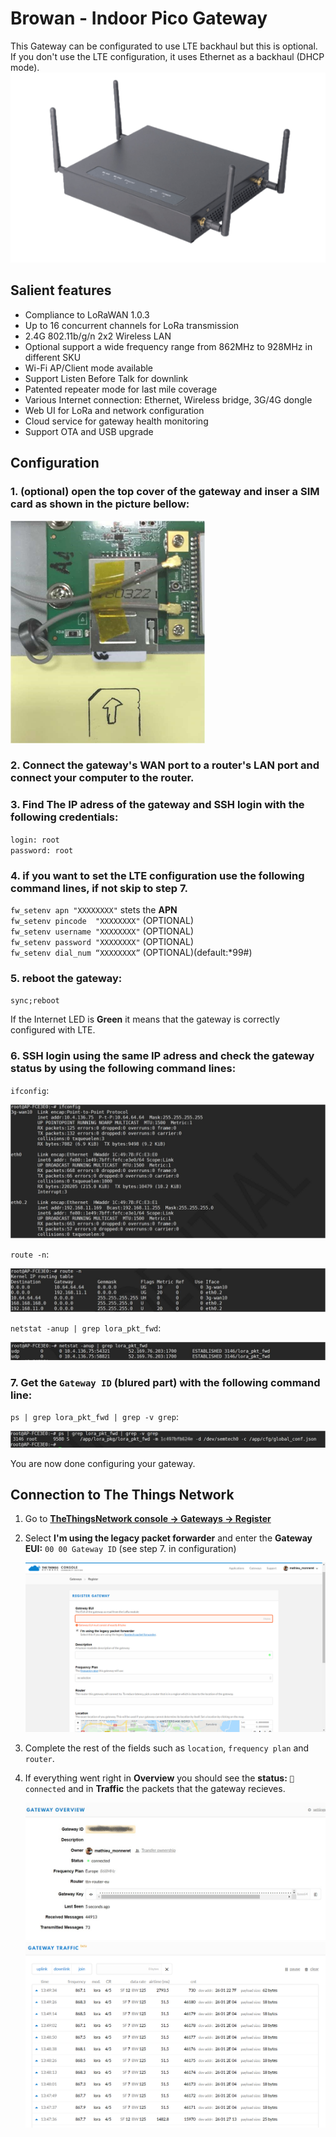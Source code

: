 # Browan - Indoor Pico Gateway

This Gateway can be configurated to use LTE backhaul but this is optional.  
If you don't use the LTE configuration, it uses Ethernet as a backhaul (DHCP mode).  
![pico-gateway](pico-gateway.png)

## Salient features

- Compliance to LoRaWAN 1.0.3
- Up to 16 concurrent channels for LoRa transmission
- 2.4G 802.11b/g/n 2x2 Wireless LAN
- Optional support a wide frequency range from 862MHz to
928MHz in different SKU
- Wi-Fi AP/Client mode available
- Support Listen Before Talk for downlink
- Patented repeater mode for last mile coverage
- Various Internet connection: Ethernet, Wireless bridge,
3G/4G dongle
- Web UI for LoRa and network configuration
- Cloud service for gateway health monitoring
- Support OTA and USB upgrade

## Configuration

### 1. (optional) open the top cover of the gateway and inser a SIM card as shown in the picture bellow:

   ![inside of the gateway](inside.png)

### 2. Connect the gateway's WAN port to a router's LAN port and connect your computer to the router.
### 3. Find The IP adress of the gateway and SSH login with the following credentials:  

   `login: root`  
   `password: root`
   
### 4. if you want to set the LTE configuration use the following command lines, if not skip to step 7.

   `fw_setenv apn "XXXXXXXX"` stets the **APN**  
   `fw_setenv pincode  "XXXXXXXX"` (OPTIONAL)  
   `fw_setenv username "XXXXXXXX"` (OPTIONAL)  
   `fw_setenv password "XXXXXXXX"` (OPTIONAL)  
   `fw_setenv dial_num “XXXXXXXX”` (OPTIONAL)(default:*99#)
   
### 5. reboot the gateway:

   `sync;reboot`
   
   If the Internet LED is **Green** it means that the gateway is correctly configured with LTE.

### 6. SSH login using the same IP adress and check the gateway status by using the following command lines:
  
   `ifconfig`: 
  
   ![ifconfig](ifconfig.png)

   `route -n`:
   
   ![route -n](route.png)

   `netstat -anup | grep lora_pkt_fwd`:
   
   ![netstat](netstat.png)
   
### 7. Get the `Gateway ID` (blured part) with the following command line:

   `ps | grep lora_pkt_fwd | grep -v grep`:
  
   ![lora_pkt_fwd](lora_pkt_fwd.png)

You are now done configuring your gateway.

## Connection to The Things Network

1. Go to [**TheThingsNetwork console -> Gateways -> Register**](https://console.thethingsnetwork.org/gateways/register)
2. Select **I'm using the legacy packet forwarder** and enter the **Gateway EUI:** `00 00 Gateway ID` (see step 7. in configuration)

   ![register](register.png)
   
3. Complete the rest of the fields such as `location`, `frequency plan` and `router`.
4. If everything went right in **Overview** you should see the **status:** `🧶connected` and in **Traffic** the packets that the gateway recieves.

   ![connect](connected.png)
   ![trafic](trafic.png)
